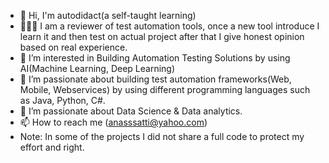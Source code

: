 - 👋 Hi, I'm autodidact(a self-taught learning)
- 👋👋👋 I am a reviewer of test automation tools, once a new tool introduce I learn it and then test on actual project after that I give honest opinion based on real experience.
- 👀 I’m interested in Building Automation Testing Solutions by using AI(Machine Learning, Deep Learning)
- 🌱 I’m passionate about building test automation frameworks(Web, Mobile, Webservices) by using different programming languages such as Java, Python, C#.
- 🌱 I’m passionate about Data Science & Data analytics.
- 📫 How to reach me (anasssatti@yahoo.com)
- Note: In some of the projects I did not share a full code to protect my effort and right.

<!---
Anassatti/Anassatti is a ✨ special ✨ repository because its `README.md` (this file) appears on your GitHub profile.
You can click the Preview link to take a look at your changes.
--->
